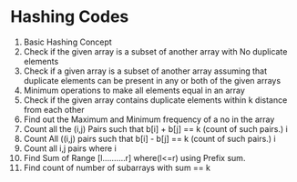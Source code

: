 # Hashing Codes

<ol>
  <li>Basic Hashing Concept</li>
  <li>Check if the given array is a subset of another array with No duplicate elements</li>
  <li>Check if a given array is a subset of another array assuming that duplicate elements can be present in any or both of the given arrays</li>
  <li>Minimum operations to make all elements equal in an array</li>
  <li>Check if the given array contains duplicate elements within k distance from each other</li>
  <li>Find out the Maximum and Minimum frequency of a no in the array</li>
  <li>Count all the (i,j) Pairs such that b[i] + b[j] == k (count of such pairs.) i<j </li>
  <li>Count All ((i,j) pairs such that b[i] - b[j] == k (count of such pairs.) i<j </li>
  <li>Count all i,j pairs where i<j and abs(b[i]-b[j]) = k </li>
  <li>Find Sum of Range  [l……….r] where(l<=r) using Prefix sum. </li>
    <li>Find count of number of subarrays with sum ==  k</li>
</ol>

